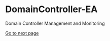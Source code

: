 # DomainController-EA
Domain Controller Management and Monitoring

<a href="./Get-DCHealth">Go to next page</a>
